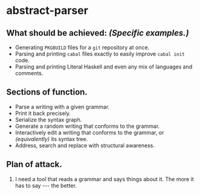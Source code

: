 # abstract-parser

## What should be achieved: _(Specific examples.)_

* Generating `PKGBUILD` files for a `git` repository at once.
* Parsing and printing `cabal` files exactly to easily improve `cabal init` code.
* Parsing and printing Literal Haskell and even any mix of languages and comments.

## Sections of function.

* Parse a writing with a given grammar.
* Print it back precisely.
* Serialize the syntax graph.
* Generate a random writing that conforms to the grammar.
* Interactively edit a writing that conforms to the grammar, or _(equivalently)_ its syntax tree.
* Address, search and replace with structural awareness.

## Plan of attack.

1. I need a tool that reads a grammar and says things about it. The more it has to say --- the
   better.
